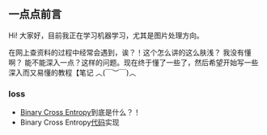 ## 一点点前言

Hi! 大家好，目前我正在学习机器学习，尤其是图片处理方向。

在网上查资料的过程中经常会遇到，诶？！这个怎么讲的这么肤浅？ 我没有懂啊？ 能不能深入一点？这样的问题。现在终于懂了一些了，然后希望开始写一些深入而又易懂的教程【笔记 ︿(￣︶￣)︿

### loss
* [Binary Cross Entropy](https://github.com/pluszeroplus/Deep-Learning/blob/master/loss/Binary%20Cross%20Entropy.pdf)到底是什么？！
* Binary Cross Entropy[代码](https://github.com/pluszeroplus/Deep-Learning/blob/master/loss/Binary_Cross_Entropy_pytorch.ipynb)实现
